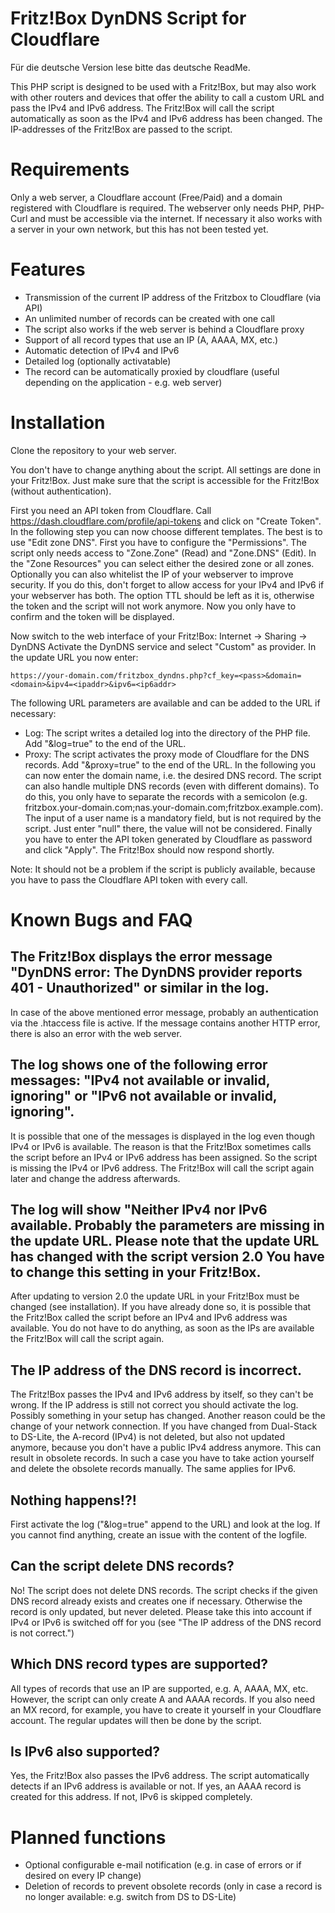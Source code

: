 # Fritz!Box DynDNS Script for Cloudflare
Für die deutsche Version lese bitte das deutsche ReadMe.

This PHP script is designed to be used with a Fritz!Box, but may also work with other routers and devices that offer the ability to call a custom URL and pass the IPv4 and IPv6 address. The Fritz!Box will call the script automatically as soon as the IPv4 and IPv6 address has been changed. The IP-addresses of the Fritz!Box are passed to the script.

# Requirements
Only a web server, a Cloudflare account (Free/Paid) and a domain registered with Cloudflare is required. The webserver only needs PHP, PHP-Curl and must be accessible via the internet. If necessary it also works with a server in your own network, but this has not been tested yet.

# Features
- Transmission of the current IP address of the Fritzbox to Cloudflare (via API)
- An unlimited number of records can be created with one call
- The script also works if the web server is behind a Cloudflare proxy
- Support of all record types that use an IP (A, AAAA, MX, etc.)
- Automatic detection of IPv4 and IPv6
- Detailed log (optionally activatable)
- The record can be automatically proxied by cloudflare (useful depending on the application - e.g. web server)

# Installation
Clone the repository to your web server.

You don't have to change anything about the script. All settings are done in your Fritz!Box. Just make sure that the script is accessible for the Fritz!Box (without authentication).

First you need an API token from Cloudflare. Call https://dash.cloudflare.com/profile/api-tokens and click on "Create Token".
In the following step you can now choose different templates. The best is to use "Edit zone DNS".
First you have to configure the "Permissions". The script only needs access to "Zone.Zone" (Read) and "Zone.DNS" (Edit).
In the "Zone Resources" you can select either the desired zone or all zones. Optionally you can also whitelist the IP of your webserver to improve security. If you do this, don't forget to allow access for your IPv4 and IPv6 if your webserver has both.
The option TTL should be left as it is, otherwise the token and the script will not work anymore.
Now you only have to confirm and the token will be displayed.

Now switch to the web interface of your Fritz!Box: Internet -> Sharing -> DynDNS
Activate the DynDNS service and select "Custom" as provider.
In the update URL you now enter:
```
https://your-domain.com/fritzbox_dyndns.php?cf_key=<pass>&domain=<domain>&ipv4=<ipaddr>&ipv6=<ip6addr>
```
The following URL parameters are available and can be added to the URL if necessary:
- Log: The script writes a detailed log into the directory of the PHP file. Add "&log=true" to the end of the URL.
- Proxy: The script activates the proxy mode of Cloudflare for the DNS records. Add "&proxy=true" to the end of the URL.
In the following you can now enter the domain name, i.e. the desired DNS record. The script can also handle multiple DNS records (even with different domains). To do this, you only have to separate the records with a semicolon (e.g. fritzbox.your-domain.com;nas.your-domain.com;fritzbox.example.com).
The input of a user name is a mandatory field, but is not required by the script. Just enter "null" there, the value will not be considered.
Finally you have to enter the API token generated by Cloudflare as password and click "Apply".
The Fritz!Box should now respond shortly.

Note: It should not be a problem if the script is publicly available, because you have to pass the Cloudflare API token with every call.

# Known Bugs and FAQ

## The Fritz!Box displays the error message "DynDNS error: The DynDNS provider reports 401 - Unauthorized" or similar in the log.
In case of the above mentioned error message, probably an authentication via the .htaccess file is active. If the message contains another HTTP error, there is also an error with the web server.

## The log shows one of the following error messages: "IPv4 not available or invalid, ignoring" or "IPv6 not available or invalid, ignoring".
It is possible that one of the messages is displayed in the log even though IPv4 or IPv6 is available. The reason is that the Fritz!Box sometimes calls the script before an IPv4 or IPv6 address has been assigned. So the script is missing the IPv4 or IPv6 address. The Fritz!Box will call the script again later and change the address afterwards.

## The log will show "Neither IPv4 nor IPv6 available. Probably the parameters are missing in the update URL. Please note that the update URL has changed with the script version 2.0 You have to change this setting in your Fritz!Box.
After updating to version 2.0 the update URL in your Fritz!Box must be changed (see installation). If you have already done so, it is possible that the Fritz!Box called the script before an IPv4 and IPv6 address was available. You do not have to do anything, as soon as the IPs are available the Fritz!Box will call the script again.

## The IP address of the DNS record is incorrect.
The Fritz!Box passes the IPv4 and IPv6 address by itself, so they can't be wrong. If the IP address is still not correct you should activate the log. Possibly something in your setup has changed.
Another reason could be the change of your network connection. If you have changed from Dual-Stack to DS-Lite, the A-record (IPv4) is not deleted, but also not updated anymore, because you don't have a public IPv4 address anymore. This can result in obsolete records. In such a case you have to take action yourself and delete the obsolete records manually. The same applies for IPv6.

## Nothing happens!?!
First activate the log ("&log=true" append to the URL) and look at the log. If you cannot find anything, create an issue with the content of the logfile.

## Can the script delete DNS records?
No! The script does not delete DNS records. The script checks if the given DNS record already exists and creates one if necessary. Otherwise the record is only updated, but never deleted. Please take this into account if IPv4 or IPv6 is switched off for you (see "The IP address of the DNS record is not correct.")

## Which DNS record types are supported?
All types of records that use an IP are supported, e.g. A, AAAA, MX, etc. However, the script can only create A and AAAA records. If you also need an MX record, for example, you have to create it yourself in your Cloudflare account. The regular updates will then be done by the script.

## Is IPv6 also supported?
Yes, the Fritz!Box also passes the IPv6 address. The script automatically detects if an IPv6 address is available or not. If yes, an AAAA record is created for this address. If not, IPv6 is skipped completely.

# Planned functions
- Optional configurable e-mail notification (e.g. in case of errors or if desired on every IP change)
- Deletion of records to prevent obsolete records (only in case a record is no longer available: e.g. switch from DS to DS-Lite)
